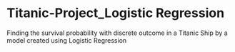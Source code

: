 # Titanic-Project_Logistic Regression
Finding the survival probability with discrete outcome in a Titanic Ship by a model created using Logistic Regression 
